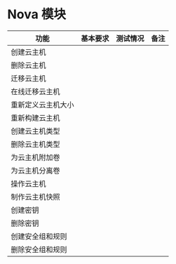 # Nova 模块

|功能|基本要求|测试情况|备注|
|----|--------|--------|----|
|创建云主机||||
|删除云主机||||
|迁移云主机||||
|在线迁移云主机||||
|重新定义云主机大小||||
|重新构建云主机||||
|创建云主机类型||||
|删除云主机类型||||
|为云主机附加卷||||
|为云主机分离卷||||
|操作云主机||||
|制作云主机快照||||
|创建密钥||||
|删除密钥||||
|创建安全组和规则||||
|删除安全组和规则||||

